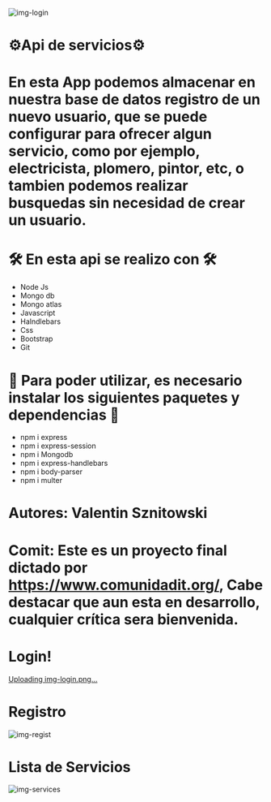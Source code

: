 ![img-login](https://user-images.githubusercontent.com/78902757/124686356-5b727880-dea9-11eb-84a9-60c65df0aad4.png)
<h1>⚙️Api de servicios⚙️</h1>

# En esta App podemos almacenar en nuestra base de datos registro de un nuevo usuario, que se puede configurar para ofrecer algun servicio, como por ejemplo, electricista, plomero, pintor, etc, o tambien podemos realizar busquedas sin necesidad de crear un usuario. 

 <h1>🛠️ En esta api se realizo con 🛠️</h1>

<ul>
<li>Node Js</li>
<li>Mongo db</li>
<li>Mongo atlas</li>
<li>Javascript</li>
<li>Halndlebars</li>
<li>Css</li>
<li>Bootstrap</li>
<li>Git</li>
</ul>

<h1>🔧 Para poder utilizar, es necesario instalar los siguientes paquetes y dependencias 🔧</h1>

<ul>
<li>npm i express</li>
<li>npm i express-session</li>
<li>npm i Mongodb</li>
<li>npm i express-handlebars</li>
<li>npm i body-parser</li>
<li>npm i multer</li>
</ul>

# Autores: Valentin Sznitowski

# Comit: Este es un proyecto final dictado por https://www.comunidadit.org/, Cabe destacar que aun esta en desarrollo, cualquier crítica sera bienvenida.

# Login!

[Uploading img-login.png…]()



# Registro
![img-regist](https://user-images.githubusercontent.com/78902757/124686369-63321d00-dea9-11eb-869a-8259d7eb2fed.png)

# Lista de Servicios
![img-services](https://user-images.githubusercontent.com/78902757/124686397-72b16600-dea9-11eb-8593-1e2a9bbfca16.png)





